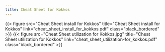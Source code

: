 ```yaml
---
title: Cheat Sheet for Kokkos                
---
```

<style>/*<--!*/
.black_bordered{
  border: .5rem solid black;
  width: 100%;
  max-width: 20rem;
}
/*-->*/</style>

{{< figure src="Cheat Sheet install for Kokkos" title="Cheat Sheet install for Kokkos" link="cheat_sheet_install_for_kokkos.pdf" class="black_bordered" >}}
{{< figure src="Cheat Sheet utilization for Kokkos.jpg" title="Cheat Sheet utilization for Kokkos" link="cheat_sheet_utilization-for_kokkos.pdf" class="black_bordered" >}}

